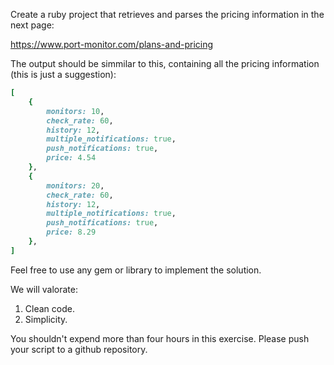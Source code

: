 Create a ruby project that retrieves and parses the pricing information in the next page:

https://www.port-monitor.com/plans-and-pricing

The output should be simmilar to this, containing all the pricing information (this is just a suggestion):

```ruby
[
    {
        monitors: 10,
        check_rate: 60,
        history: 12,
        multiple_notifications: true,
        push_notifications: true,
        price: 4.54
    },
    {
        monitors: 20,
        check_rate: 60,
        history: 12,
        multiple_notifications: true,
        push_notifications: true,
        price: 8.29
    },    
]
```

Feel free to use any gem or library to implement the solution.

We will valorate:

1. Clean code.
2. Simplicity.

You shouldn't expend more than four hours in this exercise. Please push your script to a github repository.
